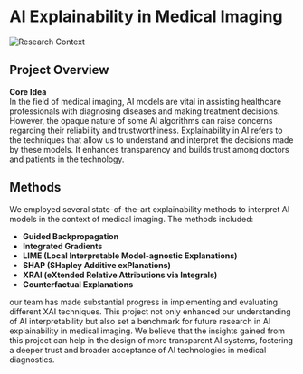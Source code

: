 # AI Explainability in Medical Imaging
![Research Context](assets/context_image.png)
## Project Overview

**Core Idea**  
In the field of medical imaging, AI models are vital in assisting healthcare professionals with diagnosing diseases and making treatment decisions. However, the opaque nature of some AI algorithms can raise concerns regarding their reliability and trustworthiness. Explainability in AI refers to the techniques that allow us to understand and interpret the decisions made by these models. It enhances transparency and builds trust among doctors and patients in the technology.

## Methods

We employed several state-of-the-art explainability methods to interpret AI models in the context of medical imaging. The methods included:

- **Guided Backpropagation**
- **Integrated Gradients**
- **LIME (Local Interpretable Model-agnostic Explanations)**
- **SHAP (SHapley Additive exPlanations)**
- **XRAI (eXtended Relative Attributions via Integrals)**
- **Counterfactual Explanations**

our team has made substantial progress in implementing and evaluating different XAI techniques. This project not only enhanced our understanding of AI interpretability but also set a benchmark for future research in AI explainability in medical imaging. We believe that the insights gained from this project can help in the design of more transparent AI systems, fostering a deeper trust and broader acceptance of AI technologies in medical diagnostics.

